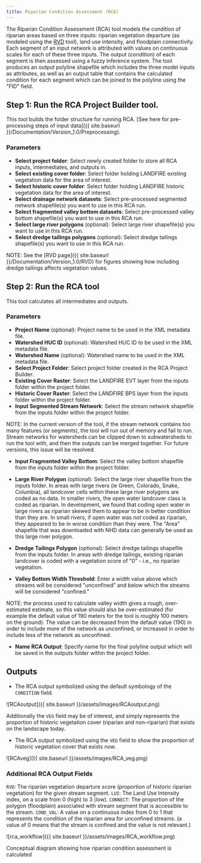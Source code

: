 ```yaml
---
title: Riparian Condition Assessment (RCA)
---
```


The Riparian Condition Assessment (RCA) tool models the condition of riparian areas based on three inputs: riparian vegetation departure (as modeled using the [RVD](http://rcat.riverscapes.xyz/Documentation/Version_1.0/RVD) tool), land use intensity, and floodplain connectivity. Each segment of an input network is attributed with values on continuous scales for each of these three inputs. The output (condition) of each segment is then assessed using a fuzzy inference system. The tool produces an output polyline shapefile which includes the three model inputs as attributes, as well as an output table that contains the calculated condition for each segment which can be joined to the polyline using the "FID" field.

## Step 1: Run the RCA Project Builder tool.

This tool builds the folder structure for running RCA. [See here for pre-processing steps of input data]({{ site.baseurl }}/Documentation/Version_1.0/Preprocessing).

### Parameters

- **Select project folder**: Select newly created folder to store all RCA inputs, intermediates, and outputs in.
- **Select existing cover folder**: Select folder holding LANDFIRE existing vegetation data for the area of interest.
- **Select historic cover folder**: Select folder holding LANDFIRE historic vegetation data for the area of interest.
- **Select drainage network datasets**: Select pre-processed segmented network shapefile(s) you want to use in this RCA run.
- **Select fragmented valley bottom datasets**: Select pre-processed valley bottom shapefile(s) you want to use in this RCA run.
- **Select large river polygons** (optional): Select large river shapefile(s) you want to use in this RCA run. 
- **Select dredge tailings polygons** (optional): Select dredge tailings shapefile(s) you want to use in this RCA run. 

NOTE: See the [RVD page]({{ site.baseurl }}/Documentation/Version_1.0/RVD) for figures showing how including dredge tailings affects vegetation values.

## Step 2: Run the RCA tool

This tool calculates all intermediates and outputs.

### Parameters

- **Project Name** (optional): Project name to be used in the XML metadata file.
- **Watershed HUC ID** (optional): Watershed HUC ID to be used in the XML metadata file.
- **Watershed Name** (optional): Watershed name to be used in the XML metadata file.
- **Select Project Folder**: Select project folder created in the RCA Project Builder.
- **Existing Cover Raster**: Select the LANDFIRE EVT layer from the inputs folder within the project folder.
- **Historic Cover Raster**: Select the LANDFIRE BPS layer from the inputs folder within the project folder. 
- **Input Segmented Stream Network**: Select the stream network shapefile from the inputs folder within the project folder.

NOTE: In the current version of the tool, if the stream network contains too many features (or segments), the tool will run out of memory and fail to run. Stream networks for watersheds can be clipped down to subwatersheds to run the tool with, and then the outputs can be merged together. For future versions, this issue will be resolved.

- **Input Fragmented Valley Bottom**: Select the valley bottom shapefile from the inputs folder within the project folder.

- **Large River Polygon** (optional): Select the large river shapefile from the inputs folder. In areas with large rivers (ie Green, Colorado, Snake, Columbia), all landcover cells within these large river polygons are coded as no data. In smaller rivers, the open water landcover class is coded as riparian. In development, we found that coding open water in large rivers as riparian skewed them to appear to be in better condition than they are. In small rivers, if open water was *not* coded as riparian, they appeared to be in worse condition than they were. The "Area" shapefile that was downloaded with NHD data can generally be used as this large river polygon.
- **Dredge Tailings Polygon** (optional): Select dredge tailings shapefile from the inputs folder. In areas with dredge tailings, existing riparian landcover is coded with a vegetation score of "0" - i.e., no riparian vegetation.
- **Valley Bottom Width Threshold**: Enter a width value above which streams will be considered "unconfined" and below which the streams will be considered "confined." 

NOTE: the process used to calculate valley width gives a rough, over-estimated estimate, so this value should also be over-estimated (for example the default value of 190 meters for the tool is roughly 100 meters on the ground). The value can be decreased from the default value (190) in order to include more of the network as unconfined, or increased in order to include less of the network as unconfined.

- **Name RCA Output**: Specify name for the final polyline output which will be saved in the outputs folder within the project folder.

## Outputs

- The RCA output symbolized using the default symbology of the `CONDITION` field.

![RCAoutput]({{ site.baseurl }}/assets/images/RCAoutput.png)

Additionally the `VEG` field may be of interest, and simply represents the proportion of historic vegetation cover (riparian and non-riparian) that exists on the landscape today.

- The RCA output symbolized using the `VEG` field to show the proportion of historic vegetation cover that exists now.

![RCAveg]({{ site.baseurl }}/assets/images/RCA_veg.png)

### Additional RCA Output Fields

`RVD`: The riparian vegetation departure score (proportion of historic riparian vegetation) for the given stream segment. `LUI`: The Land Use Intensity index, on a scale from 0 (high) to 3 (low). `CONNECT`: The proportion of the polygon (floodplain) associated with stream segment that is accessible to the stream. `COND_VAL`: A value on a continuous index from 0 to 1 that represents the condition of the riparian area for unconfined streams. (a value of 0 means that the stream is confined and the value is not relevant.)

![rca_workflow]({{ site.baseurl }}/assets/images/RCA_workflow.png)

Conceptual diagram showing how riparian condition assessment is calculated